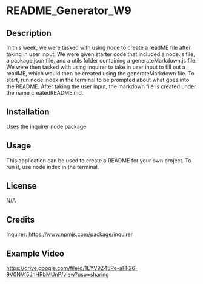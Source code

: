 # README_Generator_W9

## Description

In this week, we were tasked with using node to create a readME file after taking in user input. We were given starter code that included a node.js file, a package.json file, and a utils folder containing a generateMarkdown.js file. We were then tasked with using inquirer to take in user input to fill out a readME, which would then be created using the generateMarkdown file. To start, run node index in the terminal to be prompted about what goes into the README. After taking the user input, the markdown file is created under the name createdREADME.md.

## Installation

Uses the inquirer node package

## Usage

This application can be used to create a README for your own project. To run it, use node index in the terminal.

## License

N/A

## Credits

Inquirer: https://www.npmjs.com/package/inquirer

## Example Video

https://drive.google.com/file/d/1EYV9Z45Pe-aFF26-9V0NVf5JnHRbMUnP/view?usp=sharing